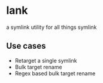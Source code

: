 # lank
a symlink utility for all things symlink

## Use cases
 - Retarget a single symlink
 - Bulk target rename
 - Regex based bulk target rename
